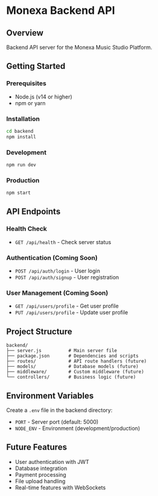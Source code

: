 # Monexa Backend API

## Overview
Backend API server for the Monexa Music Studio Platform.

## Getting Started

### Prerequisites
- Node.js (v14 or higher)
- npm or yarn

### Installation
```bash
cd backend
npm install
```

### Development
```bash
npm run dev
```

### Production
```bash
npm start
```

## API Endpoints

### Health Check
- `GET /api/health` - Check server status

### Authentication (Coming Soon)
- `POST /api/auth/login` - User login
- `POST /api/auth/signup` - User registration

### User Management (Coming Soon)
- `GET /api/users/profile` - Get user profile
- `PUT /api/users/profile` - Update user profile

## Project Structure
```
backend/
├── server.js          # Main server file
├── package.json       # Dependencies and scripts
├── routes/            # API route handlers (future)
├── models/            # Database models (future)
├── middleware/        # Custom middleware (future)
└── controllers/       # Business logic (future)
```

## Environment Variables
Create a `.env` file in the backend directory:
- `PORT` - Server port (default: 5000)
- `NODE_ENV` - Environment (development/production)

## Future Features
- User authentication with JWT
- Database integration
- Payment processing
- File upload handling
- Real-time features with WebSockets
